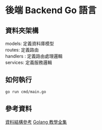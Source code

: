 # 後端 Backend Go 語言
## 資料夾架構
models: 定義資料庫模型 <br>
routes: 定義路由 <br>
handlers : 定義路由處理邏輯 <br>
services: 定義服務邏輯 <br>
## 如何執行
```bash
go run cmd/main.go
```
## 參考資料
[資料結構參考](https://medium.com/@benbjohnson/structuring-applications-in-go-3b04be4ff091)
[Golang 教學全集](https://vocus.cc/salon/658d1061fd89780001dec7e8/room/golanglab)
